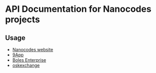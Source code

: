 # API Documentation for Nanocodes projects

## Usage

- [Nanocodes website](./nanocodes_website/index.md)
- [9App](./9app/index.md)
- [Boles Enterprise](./boles/index.md)
- [oskexchange](./oskexchange/index.md)